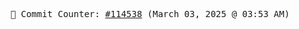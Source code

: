<p align="center">
    <samp>
        📮 Commit Counter: <a href="https://github.com/Javascript-void0/Javascript-void0/commits/main">#114538</a> (March 03, 2025 @ 03:53 AM)
    </samp>
</p>